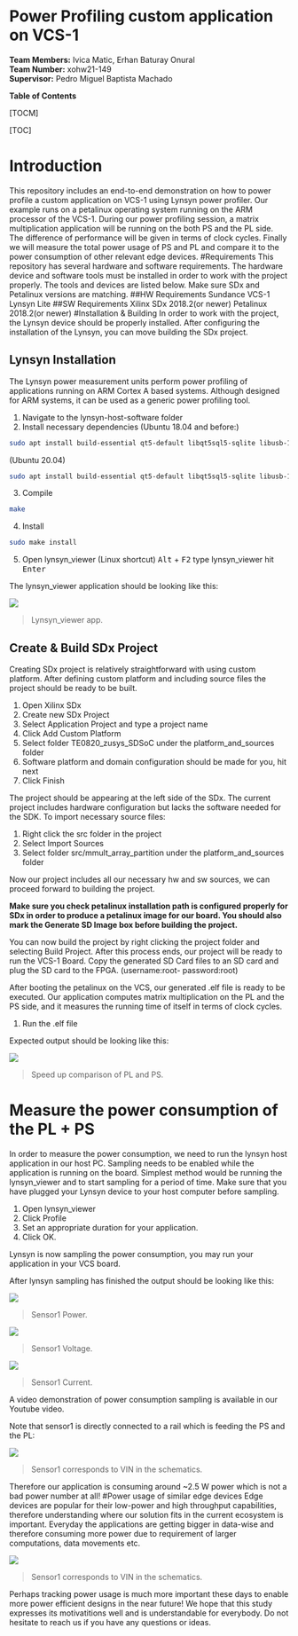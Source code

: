 # Power Profiling custom application on VCS-1 <br>
**Team Members:** Ivica Matic, Erhan Baturay Onural <br>
**Team Number:** xohw21-149 <br>
**Supervisor:** Pedro Miguel Baptista Machado <br>

**Table of Contents** <br>

[TOCM] <br>

[TOC] <br>

# Introduction
This repository includes an end-to-end demonstration on how to power profile a custom application on VCS-1 using Lynsyn power profiler. Our example runs on a petalinux operating system running on the ARM processor of the VCS-1. During our power profiling session,  a matrix multiplication application will be running on the both PS and the PL side. The difference of performance  will be given in terms of clock cycles. Finally we will measure the total power usage of PS and PL and compare it to the power consumption of other relevant edge devices.
#Requirements
This repository has several hardware and software requirements. The hardware device and software tools must be installed in order to work with the project properly. The tools and devices are listed below. Make sure SDx and Petalinux versions are matching.
##HW Requirements
Sundance VCS-1
Lynsyn Lite
##SW Requirements
Xilinx SDx 2018.2(or newer)
Petalinux 2018.2(or newer)
#Installation & Building
In order to work with the project, the Lynsyn device should be properly installed. After configuring the installation of the Lynsyn, you can move building the SDx project.
## Lynsyn Installation
The Lynsyn power measurement units perform power profiling of applications running on ARM Cortex A based systems. Although designed for ARM systems, it can be used as a generic power profiling tool.

1. Navigate to the lynsyn-host-software folder
2. Install necessary dependencies
(Ubuntu 18.04 and before:)
```bash
sudo apt install build-essential qt5-default libqt5sql5-sqlite libusb-1.0 git
```
(Ubuntu 20.04)
```bash
sudo apt install build-essential qt5-default libqt5sql5-sqlite libusb-1.0-0-dev git
```
3. Compile
```bash
make
```
4. Install
```bash
sudo make install
```
5. Open lynsyn_viewer (Linux shortcut)
<kbd>Alt</kbd> + <kbd>F2</kbd>
type lynsyn_viewer
 hit  <kbd>Enter</kbd>
 
 The lynsyn_viewer application should be looking like this:

![](https://github.com/BaturayOnural/XOHWC-SundanceVCS1-Power-Profiling/tree/main/pictures_visuals/lynsyn_viewer.png)

> Lynsyn_viewer app.

## Create & Build SDx Project
Creating SDx project is  relatively straightforward with using custom platform. After defining custom platform and including source files the project should be ready to be built.

1. Open Xilinx SDx
2. Create new SDx Project
3. Select Application Project and type a project name
4. Click Add Custom Platform
5. Select folder TE0820_zusys_SDSoC under the platform_and_sources folder
6. Software platform and domain configuration should be made for you, hit next
7. Click Finish

The project should be appearing at the left side of the SDx. The current project includes hardware configuration but lacks the software needed for the SDK. To import necessary source files: 

1. Right click the src folder in the project
2. Select Import Sources
3. Select folder src/mmult_array_partition under the platform_and_sources folder

Now our project includes all our necessary hw and sw sources, we can proceed forward to building the project.

**Make sure you check petalinux installation path is configured properly for SDx in order to produce a petalinux image for our board. You should also mark the Generate SD Image box before building the project.**

You can now build the project by right clicking the project folder and selecting Build Project. After this process ends, our project will be ready to run the VCS-1 Board. Copy the generated SD Card files to an SD card and plug the SD card to the FPGA. (username:root- password:root)

After booting the petalinux on the VCS, our generated .elf file is ready to be executed. Our application computes matrix multiplication on the PL and the PS side, and it measures the running time of itself in terms of clock cycles. 

1. Run the .elf file

Expected output should be looking like this:

![](https://github.com/BaturayOnural/XOHWC-SundanceVCS1-Power-Profiling/tree/main/pictures_visuals/speed_up_mmult.png)

>Speed up comparison of PL and PS.

# Measure the power consumption of the PL + PS
In order to measure the power consumption, we need to run the lynsyn host application in our host PC. Sampling needs to be enabled while the application is running on the board. Simplest method would be running the lynsyn_viewer and to start sampling for a period of time. Make sure that you have plugged your Lynsyn device to your host computer before sampling.

1. Open lynsyn_viewer
2. Click Profile
3. Set an appropriate duration for your application.
4. Click OK.

Lynsyn is now sampling the power consumption, you may run your application in your VCS board.

After lynsyn sampling has finished the output should be looking like this:

![](https://github.com/BaturayOnural/XOHWC-SundanceVCS1-Power-Profiling/tree/main/pictures_visuals/lynsyn_sensor1_power.png)

>Sensor1 Power.

![](https://github.com/BaturayOnural/XOHWC-SundanceVCS1-Power-Profiling/tree/main/pictures_visuals/lynsyn_sensor1_voltage.png)

>Sensor1 Voltage.

![](https://github.com/BaturayOnural/XOHWC-SundanceVCS1-Power-Profiling/tree/main/pictures_visuals/lynsyn_sensor1_current.png)

>Sensor1 Current.

A video demonstration of power consumption sampling is available in our Youtube video.

Note that sensor1 is directly connected to a rail which is feeding the PS and the PL:

![](https://github.com/BaturayOnural/XOHWC-SundanceVCS1-Power-Profiling/tree/main/pictures_visuals/power_dist.png)

>Sensor1 corresponds to VIN in the schematics.

Therefore our application is consuming around ~2.5 W power which is not a bad power number at all!
#Power usage of similar edge devices
Edge devices are popular for their low-power and high throughput capabilities, therefore understanding where our solution fits in the current ecosystem is important. Everyday the applications are getting bigger in data-wise and therefore consuming more power due to requirement of larger computations, data movements etc. 


![](https://github.com/BaturayOnural/XOHWC-SundanceVCS1-Power-Profiling/tree/main/pictures_visuals/power-usage-environment.png)

>Sensor1 corresponds to VIN in the schematics.

Perhaps tracking power usage is much more important these days to enable more power efficient designs in the near future! We hope that this study expresses its motivatitions well and is understandable for everybody. Do not hesitate to reach us if you have any questions or ideas.
















